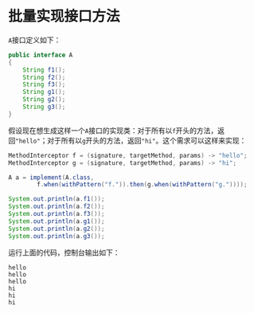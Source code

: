# 批量实现接口方法

`A`接口定义如下：

```java
public interface A
{
    String f1();
    String f2();
    String f3();
    String g1();
    String g2();
    String g3();
}
```

假设现在想生成这样一个`A`接口的实现类：对于所有以`f`开头的方法，返回`"hello"`；对于所有以`g`开头的方法，返回`"hi"`。这个需求可以这样来实现：

```java
MethodInterceptor f = (signature, targetMethod, params) -> "hello";
MethodInterceptor g = (signature, targetMethod, params) -> "hi";

A a = implement(A.class, 
        f.when(withPattern("f.")).then(g.when(withPattern("g."))));

System.out.println(a.f1());
System.out.println(a.f2());
System.out.println(a.f3());
System.out.println(a.g1());
System.out.println(a.g2());
System.out.println(a.g3());
```

运行上面的代码，控制台输出如下：

```
hello
hello
hello
hi
hi
hi
```